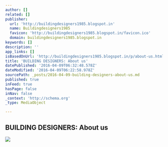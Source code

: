 ```yaml
---
author: []
related: []
publisher:
  url: 'http://buildingdesigners1985.blogspot.in'
  name: Buildingdesigners1985
  favicon: 'http://buildingdesigners1985.blogspot.in/favicon.ico'
  domain: buildingdesigners1985.blogspot.in
keywords: []
description: ''
app_links: []
isBasedOnUrl: 'http://buildingdesigners1985.blogspot.in/p/about-us.html'
title: 'BUILDING DESIGNERS: About us'
datePublished: '2016-04-09T06:32:48.578Z'
dateModified: '2016-04-09T06:22:58.978Z'
sourcePath: _posts/2016-04-09-building-designers-about-us.md
published: true
inFeed: true
hasPage: false
inNav: false
_context: 'http://schema.org'
_type: MediaObject

---
```

<article style=""><h1>BUILDING DESIGNERS: About us</h1><img src="http://1.bp.blogspot.com/-pu09p4036a0/VXQe_NmR_rI/AAAAAAAAD78/vh7KvcaxRjk/w1200-h630-p-nu/038a.jpg" /></article>